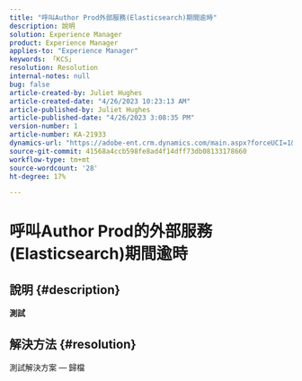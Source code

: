 ```yaml
---
title: "呼叫Author Prod外部服務(Elasticsearch)期間逾時"
description: 說明
solution: Experience Manager
product: Experience Manager
applies-to: "Experience Manager"
keywords: 「KCS」
resolution: Resolution
internal-notes: null
bug: false
article-created-by: Juliet Hughes
article-created-date: "4/26/2023 10:23:13 AM"
article-published-by: Juliet Hughes
article-published-date: "4/26/2023 3:08:35 PM"
version-number: 1
article-number: KA-21933
dynamics-url: "https://adobe-ent.crm.dynamics.com/main.aspx?forceUCI=1&pagetype=entityrecord&etn=knowledgearticle&id=4c95f155-1ce4-ed11-a7c7-6045bd0061cb"
source-git-commit: 41568a4ccb598fe8ad4f14dff73db08133178660
workflow-type: tm+mt
source-wordcount: '28'
ht-degree: 17%

---
```


# 呼叫Author Prod的外部服務(Elasticsearch)期間逾時

## 說明 {#description}


<b>測試</b>


## 解決方法 {#resolution}


測試解決方案 — 歸檔

